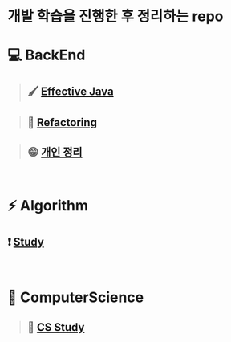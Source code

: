 # **개발 학습을 진행한 후 정리하는 repo**



# 💻 BackEnd

> ## 🖌 [Effective Java](Backend/Effective-Java/README.md)

> ## 💫 [Refactoring](Backend/Refactoring/README.md)

> ## 😁 [개인 정리](Backend/personalStudy/README.md)

<br>

# ⚡ Algorithm

## ❗ [Study](Algorithm/Study/README.md)

<br>

# 📀 **ComputerScience**
>## 💾 [**CS Study**](ComputerScience/Study/README.md)

